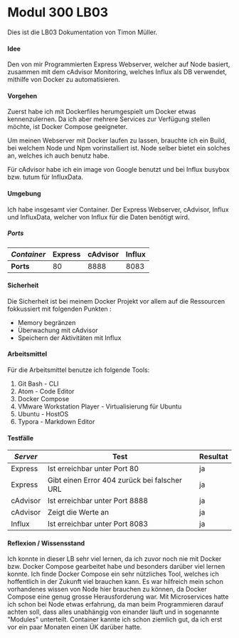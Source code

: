 # Modul 300 LB03

Dies ist die LB03 Dokumentation von Timon Müller.

#### Idee

Den von mir Programmierten Express Webserver, welcher auf Node basiert, zusammen mit dem cAdvisor Monitoring, welches Influx als DB verwendet, mithilfe von Docker zu automatisieren.

#### Vorgehen 

Zuerst habe ich mit Dockerfiles herumgespielt um Docker etwas kennenzulernen. Da ich aber mehrere Services zur Verfügung stellen möchte, ist Docker Compose geeigneter. 

Um meinen Webserver mit Docker laufen zu lassen, brauchte ich ein Build, bei welchem Node und Npm vorinstalliert ist. Node selber bietet ein solches an, welches ich auch benutz habe.

Für cAdvisor habe ich ein image von Google benutzt und bei Influx busybox bzw. tutum für InfluxData. 

#### Umgebung

Ich habe insgesamt vier Container. Der Express Webserver, cAdvisor, Influx und InfluxData, welcher von Influx für die Daten benötigt wird.

##### Ports

| ***Container*** | Express | cAdvisor | Influx |
| --------------- | ------- | -------- | ------ |
| **Ports**       | 80      | 8888     | 8083   |

#### Sicherheit

Die Sicherheit ist bei meinem Docker Projekt vor allem auf die Ressourcen fokkussiert mit folgenden Punkten :

- Memory begränzen
- Überwachung mit cAdvisor
- Speichern der Aktivitäten mit Influx

#### Arbeitsmittel

Für die Arbeitsmittel benutze ich folgende Tools:

1. Git Bash - CLI
2. Atom - Code Editor
3. Docker Compose
4. VMware Workstation Player - Virtualisierung für Ubuntu
5. Ubuntu - HostOS
6. Typora - Markdown Editor

#### Testfälle

| *Server* | Test                                         | Resultat |
| -------- | -------------------------------------------- | -------- |
| Express  | Ist erreichbar unter Port 80                 | ja       |
| Express  | Gibt einen Error 404 zurück bei falscher URL | ja       |
| cAdvisor | Ist erreichbar unter Port 8888               | ja       |
| cAdvisor | Zeigt die Werte an                           | ja       |
| Influx   | Ist erreichbar unter Port 8083               | ja       |



#### Reflexion / Wissensstand

Ich konnte in dieser LB sehr viel lernen, da ich zuvor noch nie mit Docker bzw. Docker Compose gearbeitet habe und besonders darüber viel lernen konnte. Ich finde Docker Compose ein sehr nützliches Tool, welches ich hoffentlich in der Zukunft viel brauchen kann. Es war hilfreich mein schon vorhandenes wissen von Node hier brauchen zu können, da Docker Compose eine genug grosse Herausforderung war.  Mit Microservices hatte ich schon bei Node etwas erfahrung, da man beim Programmieren darauf achten soll, dass alles unabhängig von einander läuft und in sogenannte "Modules" unterteilt. Container kannte ich schon ziemlich gut, da ich erst vor ein paar Monaten einen ÜK darüber hatte.

###### 